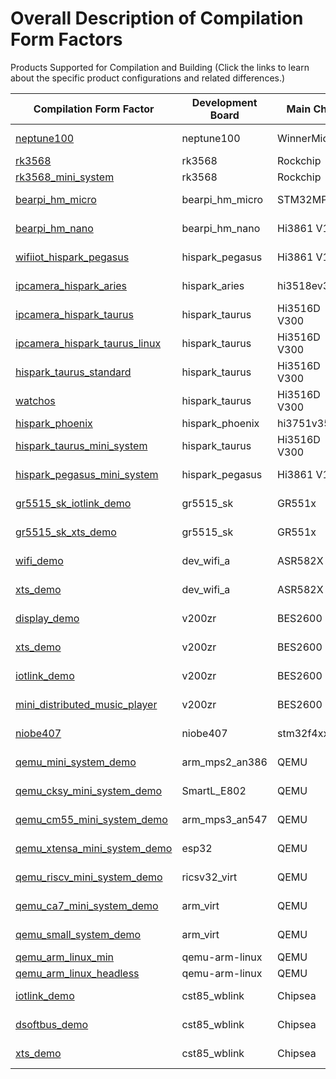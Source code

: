 # Overall Description of Compilation Form Factors
Products Supported for Compilation and Building (Click the links to learn about the specific product configurations and related differences.)

| Compilation Form Factor                     | Development Board          | Main Chip     | Kernel        | System Type    |
| ----------------------------- | --------------- | ----------- | ----------- | ----------- |
| [neptune100](https://gitee.com/openharmony/vendor_hihope/blob/master/neptune_iotlink_demo/config.json)                    | neptune100      | WinnerMicro | LiteOS-M    | Mini        |
| [rk3568](https://gitee.com/openharmony/vendor_hihope/blob/master/rk3568/config.json)                        | rk3568          | Rockchip    | Linux  | Standard |
| [rk3568_mini_system](https://gitee.com/openharmony/vendor_hihope/blob/master/rk3568_mini_system/config.json)            | rk3568          | Rockchip | Linux  | Standard |
| [bearpi_hm_micro](https://gitee.com/openharmony/vendor_bearpi/blob/master/bearpi_hm_micro/config.json)               | bearpi_hm_micro | STM32MP1xx | LiteOS-A    | small       |
| [bearpi_hm_nano](https://gitee.com/openharmony/vendor_bearpi/blob/master/bearpi_hm_nano/config.json)                | bearpi_hm_nano  | Hi3861 V100 | LiteOS-M    | Mini        |
| [wifiiot_hispark_pegasus](https://gitee.com/openharmony/vendor_hisilicon/blob/master/hispark_pegasus/config.json)       | hispark_pegasus | Hi3861 V100 | LiteOS-M    | Mini        |
| [ipcamera_hispark_aries](https://gitee.com/openharmony/vendor_hisilicon/blob/master/hispark_aries/config.json)        | hispark_aries   | hi3518ev300 | LiteOS-A    | Small  |
| [ipcamera_hispark_taurus](https://gitee.com/openharmony/vendor_hisilicon/blob/master/hispark_taurus/config.json)       | hispark_taurus  | Hi3516D V300 | LiteOS-A    | Small  |
| [ipcamera_hispark_taurus_linux](https://gitee.com/openharmony/vendor_hisilicon/blob/master/hispark_taurus_linux/config.json) | hispark_taurus  | Hi3516D V300 | Linux  | Small       |
| [hispark_taurus_standard](https://gitee.com/openharmony/vendor_hisilicon/blob/master/hispark_taurus_standard/config.json)       | hispark_taurus  | Hi3516D V300 | Linux  | Standard |
| [watchos](https://gitee.com/openharmony/vendor_hisilicon/blob/master/watchos/config.json)                       | hispark_taurus  | Hi3516D V300 | Linux  | Standard |
| [hispark_phoenix](https://gitee.com/openharmony/vendor_hisilicon/blob/master/hispark_phoenix/config.json)               | hispark_phoenix | hi3751v350  | Linux  | Standard |
| [hispark_taurus_mini_system](https://gitee.com/openharmony/vendor_hisilicon/blob/master/hispark_taurus_mini_system/config.json)    | hispark_taurus  | Hi3516D V300 | LiteOS-A    | Mini        |
| [hispark_pegasus_mini_system](https://gitee.com/openharmony/vendor_hisilicon/blob/master/hispark_pegasus_mini_system/config.json)   | hispark_pegasus | Hi3861 V100 | LiteOS-M    | Mini    |
| [gr5515_sk_iotlink_demo](https://gitee.com/openharmony/vendor_goodix/blob/master/gr5515_sk_iotlink_demo/config.json)        | gr5515_sk       | GR551x | LiteOS-M    | Mini    |
| [gr5515_sk_xts_demo](https://gitee.com/openharmony/vendor_goodix/blob/master/gr5515_sk_xts_demo/config.json)            | gr5515_sk       | GR551x | LiteOS-M    | Mini    |
| [wifi_demo](https://gitee.com/openharmony/vendor_asrmicro/blob/master/wifi_demo/config.json)                     | dev_wifi_a      | ASR582X | LiteOS-M    | Mini    |
| [xts_demo](https://gitee.com/openharmony/vendor_asrmicro/blob/master/xts_demo/config.json)                      | dev_wifi_a      | ASR582X | LiteOS-M    | Mini    |
| [display_demo](https://gitee.com/openharmony/vendor_bestechnic/blob/master/display_demo/config.json)                  | v200zr          | BES2600 | LiteOS-M    | Mini    |
| [xts_demo](https://gitee.com/openharmony/vendor_bestechnic/blob/master/xts_demo/config.json)                      | v200zr          | BES2600  | LiteOS-M    | Mini    |
| [iotlink_demo](https://gitee.com/openharmony/vendor_bestechnic/blob/master/iotlink_demo/config.json)                  | v200zr          | BES2600 | LiteOS-M    | Mini    |
| [mini_distributed_music_player](https://gitee.com/openharmony/vendor_bestechnic/blob/master/mini_distributed_music_player/config.json) | v200zr          | BES2600 | LiteOS-M    | Mini    |
| [niobe407](https://gitee.com/openharmony/vendor_talkweb/blob/master/niobe407/config.json)                      | niobe407        | stm32f4xx   | LiteOS-M    | Mini    |
| [qemu_mini_system_demo](https://gitee.com/openharmony/vendor_ohemu/blob/master/qemu_mini_system_demo/config.json)         | arm_mps2_an386  | QEMU        | LiteOS-M    | Mini    |
| [qemu_cksy_mini_system_demo](https://gitee.com/openharmony/vendor_ohemu/blob/master/qemu_csky_mini_system_demo/config.json)    | SmartL_E802     | QEMU    | LiteOS-M    | Mini    |
| [qemu_cm55_mini_system_demo](https://gitee.com/openharmony/vendor_ohemu/blob/master/qemu_cm55_mini_system_demo/config.json)    | arm_mps3_an547  | QEMU    | LiteOS-M    | Mini    |
| [qemu_xtensa_mini_system_demo](https://gitee.com/openharmony/vendor_ohemu/blob/master/qemu_xtensa_mini_system_demo/config.json)  | esp32           | QEMU    | LiteOS-M    | Mini    |
| [qemu_riscv_mini_system_demo](https://gitee.com/openharmony/vendor_ohemu/blob/master/qemu_riscv32_mini_system_demo/config.json)   | ricsv32_virt    | QEMU    | LiteOS-M    | Mini    |
| [qemu_ca7_mini_system_demo](https://gitee.com/openharmony/vendor_ohemu/blob/master/qemu_ca7_mini_system_demo/config.json)     | arm_virt        | QEMU    | LiteOS-A    | Small       |
| [qemu_small_system_demo](https://gitee.com/openharmony/vendor_ohemu/blob/master/qemu_small_system_demo/config.json)        | arm_virt        | QEMU    | LiteOS-A    | Small       |
| [qemu_arm_linux_min](https://gitee.com/openharmony/vendor_ohemu/blob/master/qemu_arm_linux_min/config.json)            | qemu-arm-linux  | QEMU    | Linux  | Standard |
| [qemu_arm_linux_headless](https://gitee.com/openharmony/vendor_ohemu/blob/master/qemu_arm_linux_headless/config.json)       | qemu-arm-linux  | QEMU    | Linux  | Standard    |
| [iotlink_demo](https://gitee.com/openharmony/vendor_chipsea/blob/master/iotlink_demo/config.json)                  | cst85_wblink    | Chipsea     | LiteOS-M    | Mini    |
| [dsoftbus_demo](https://gitee.com/openharmony/vendor_chipsea/blob/master/dsoftbus_demo/config.json)                 | cst85_wblink    | Chipsea | LiteOS-M    | Mini    |
| [xts_demo](https://gitee.com/openharmony/vendor_chipsea/blob/master/xts_demo/config.json)                      | cst85_wblink    | Chipsea | LiteOS-M    | Mini    |
